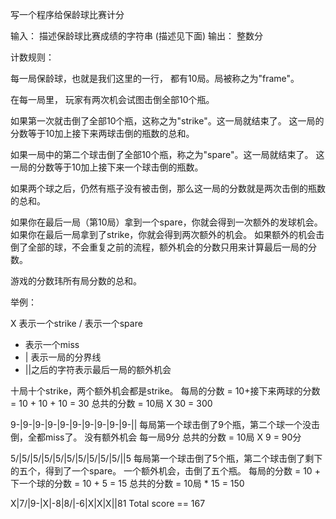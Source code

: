 写一个程序给保龄球比赛计分

输入： 描述保龄球比赛成绩的字符串 (描述见下面) 输出： 整数分

计数规则：

每一局保龄球，也就是我们这里的一行， 都有10局。局被称之为"frame"。

在每一局里， 玩家有两次机会试图击倒全部10个瓶。

如果第一次就击倒了全部10个瓶，这称之为"strike"。这一局就结束了。 这一局的分数等于10加上接下来两球击倒的瓶数的总和。

如果一局中的第二个球击倒了全部10个瓶，称之为"spare"。这一局就结束了。 这一局的分数等于10加上接下来一个球击倒的瓶数。

如果两个球之后，仍然有瓶子没有被击倒，那么这一局的分数就是两次击倒的瓶数的总和。

如果你在最后一局（第10局）拿到一个spare，你就会得到一次额外的发球机会。 如果你在最后一局拿到了strike，你就会得到两次额外的机会。 如果额外的机会击倒了全部的球，不会重复之前的流程，额外机会的分数只用来计算最后一局的分数。

游戏的分数玮所有局分数的总和。

举例：

X 表示一个strike / 表示一个spare
- 表示一个miss
- | 表示一局的分界线
- ||之后的字符表示最后一局的额外机会

十局十个strike，两个额外机会都是strike。 每局的分数 = 10+接下来两球的分数 = 10 + 10 + 10 = 30 总共的分数 = 10局 X 30 = 300

9-|9-|9-|9-|9-|9-|9-|9-|9-|9-|| 每局第一个球击倒了9个瓶，第二个球一个没击倒，全都miss了。 没有额外机会 每一局9分 总共的分数 = 10局 X 9 = 90分

5/|5/|5/|5/|5/|5/|5/|5/|5/|5/||5 每局第一个球击倒了5个瓶，第二个球击倒了剩下的五个，得到了一个spare。 一个额外机会，击倒了五个瓶。 每局的分数 = 10 + 下一个球的分数 = 10 + 5 = 15 总共的分数 = 10局 * 15 = 150

X|7/|9-|X|-8|8/|-6|X|X|X||81 Total score == 167
